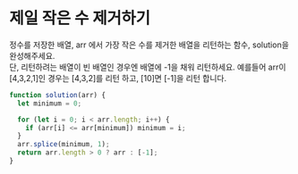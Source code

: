 # 제일 작은 수 제거하기

정수를 저장한 배열, arr 에서 가장 작은 수를 제거한 배열을 리턴하는 함수, solution을 완성해주세요.  
 단, 리턴하려는 배열이 빈 배열인 경우엔 배열에 -1을 채워 리턴하세요. 예를들어 arr이 [4,3,2,1]인 경우는 [4,3,2]를 리턴 하고, [10]면 [-1]을 리턴 합니다.

```javascript
function solution(arr) {
  let minimum = 0;

  for (let i = 0; i < arr.length; i++) {
    if (arr[i] <= arr[minimum]) minimum = i;
  }
  arr.splice(minimum, 1);
  return arr.length > 0 ? arr : [-1];
}
```
